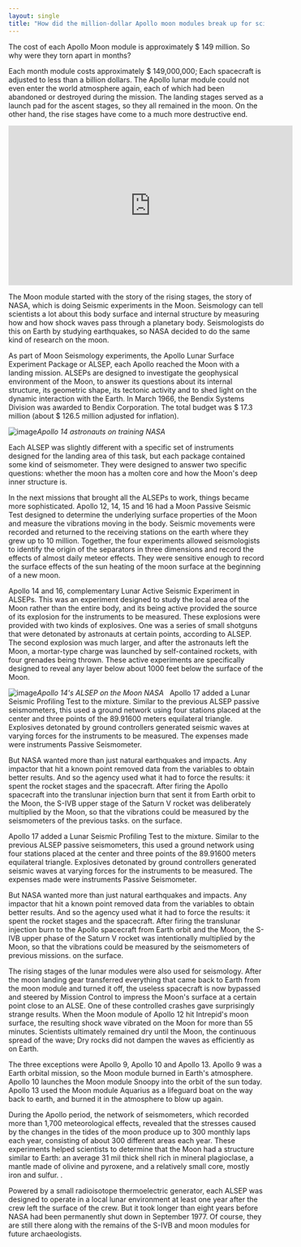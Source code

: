 ```yaml
---
layout: single
title: "How did the million-dollar Apollo moon modules break up for science?"
---
```

The cost of each Apollo Moon module is approximately $ 149 million. So why were they torn apart in months?

Each month module costs approximately $ 149,000,000; Each spacecraft is adjusted to less than a billion dollars. The Apollo lunar module could not even enter the world atmosphere again, each of which had been abandoned or destroyed during the mission. The landing stages served as a launch pad for the ascent stages, so they all remained in the moon. On the other hand, the rise stages have come to a much more destructive end.

<iframe width="560" height="315" src="https://www.youtube.com/embed/AXs4tncQcAE" frameborder="0" allow="accelerometer; autoplay; encrypted-media; gyroscope; picture-in-picture" allowfullscreen></iframe>

The Moon module started with the story of the rising stages, the story of NASA, which is doing Seismic experiments in the Moon. Seismology can tell scientists a lot about this body surface and internal structure by measuring how and how shock waves pass through a planetary body. Seismologists do this on Earth by studying earthquakes, so NASA decided to do the same kind of research on the moon.

As part of Moon Seismology experiments, the Apollo Lunar Surface Experiment Package or ALSEP, each Apollo reached the Moon with a landing mission. ALSEPs are designed to investigate the geophysical environment of the Moon, to answer its questions about its internal structure, its geometric shape, its tectonic activity and to shed light on the dynamic interaction with the Earth. In March 1966, the Bendix Systems Division was awarded to Bendix Corporation. The total budget was $ 17.3 million (about $ 126.5 million adjusted for inflation).

![image](https://www.popsci.com/sites/popsci.com/files/styles/325_1x_/public/2-s70-46152.jpg?itok=Xo3Dz2SS)*Apollo 14 astronauts on training NASA*

Each ALSEP was slightly different with a specific set of instruments designed for the landing area of ​​this task, but each package contained some kind of seismometer. They were designed to answer two specific questions: whether the moon has a molten core and how the Moon's deep inner structure is.

<script async src="//pagead2.googlesyndication.com/pagead/js/adsbygoogle.js"></script>
<ins class="adsbygoogle"
     style="display:block; text-align:center;"
     data-ad-layout="in-article"
     data-ad-format="fluid"
     data-ad-client="ca-pub-7868661326160958"
     data-ad-slot="3072558811"></ins>
<script>
     (adsbygoogle = window.adsbygoogle || []).push({});
</script>

In the next missions that brought all the ALSEPs to work, things became more sophisticated. Apollo 12, 14, 15 and 16 had a Moon Passive Seismic Test designed to determine the underlying surface properties of the Moon and measure the vibrations moving in the body. Seismic movements were recorded and returned to the receiving stations on the earth where they grew up to 10 million. Together, the four experiments allowed seismologists to identify the origin of the separators in three dimensions and record the effects of almost daily meteor effects. They were sensitive enough to record the surface effects of the sun heating of the moon surface at the beginning of a new moon.

Apollo 14 and 16, complementary Lunar Active Seismic Experiment in ALSEPs. This was an experiment designed to study the local area of ​​the Moon rather than the entire body, and its being active provided the source of its explosion for the instruments to be measured. These explosions were provided with two kinds of explosives. One was a series of small shotguns that were detonated by astronauts at certain points, according to ALSEP. The second explosion was much larger, and after the astronauts left the Moon, a mortar-type charge was launched by self-contained rockets, with four grenades being thrown. These active experiments are specifically designed to reveal any layer below about 1000 feet below the surface of the Moon.

![image](https://www.popsci.com/sites/popsci.com/files/styles/325_1x_/public/as14-67-9366hr.jpg?itok=D0cyjYu8)*Apollo 14's ALSEP on the Moon NASA*
 
Apollo 17 added a Lunar Seismic Profiling Test to the mixture. Similar to the previous ALSEP passive seismometers, this used a ground network using four stations placed at the center and three points of the 89.91600 meters equilateral triangle. Explosives detonated by ground controllers generated seismic waves at varying forces for the instruments to be measured. The expenses made were instruments Passive Seismometer.

But NASA wanted more than just natural earthquakes and impacts. Any impactor that hit a known point removed data from the variables to obtain better results. And so the agency used what it had to force the results: it spent the rocket stages and the spacecraft. After firing the Apollo spacecraft into the translunar injection burn that sent it from Earth orbit to the Moon, the S-IVB upper stage of the Saturn V rocket was deliberately multiplied by the Moon, so that the vibrations could be measured by the seismometers of the previous tasks. on the surface.

<script async src="//pagead2.googlesyndication.com/pagead/js/adsbygoogle.js"></script>
<ins class="adsbygoogle"
     style="display:block; text-align:center;"
     data-ad-layout="in-article"
     data-ad-format="fluid"
     data-ad-client="ca-pub-7868661326160958"
     data-ad-slot="3072558811"></ins>
<script>
     (adsbygoogle = window.adsbygoogle || []).push({});
</script>

Apollo 17 added a Lunar Seismic Profiling Test to the mixture. Similar to the previous ALSEP passive seismometers, this used a ground network using four stations placed at the center and three points of the 89.91600 meters equilateral triangle. Explosives detonated by ground controllers generated seismic waves at varying forces for the instruments to be measured. The expenses made were instruments Passive Seismometer.

But NASA wanted more than just natural earthquakes and impacts. Any impactor that hit a known point removed data from the variables to obtain better results. And so the agency used what it had to force the results: it spent the rocket stages and the spacecraft. After firing the translunar injection burn to the Apollo spacecraft from Earth orbit and the Moon, the S-IVB upper phase of the Saturn V rocket was intentionally multiplied by the Moon, so that the vibrations could be measured by the seismometers of previous missions. on the surface.

The rising stages of the lunar modules were also used for seismology. After the moon landing gear transferred everything that came back to Earth from the moon module and turned it off, the useless spacecraft is now bypassed and steered by Mission Control to impress the Moon's surface at a certain point close to an ALSE. One of these controlled crashes gave surprisingly strange results. When the Moon module of Apollo 12 hit Intrepid's moon surface, the resulting shock wave vibrated on the Moon for more than 55 minutes. Scientists ultimately remained dry until the Moon, the continuous spread of the wave; Dry rocks did not dampen the waves as efficiently as on Earth.

<script async src="//pagead2.googlesyndication.com/pagead/js/adsbygoogle.js"></script>
<ins class="adsbygoogle"
     style="display:block; text-align:center;"
     data-ad-layout="in-article"
     data-ad-format="fluid"
     data-ad-client="ca-pub-7868661326160958"
     data-ad-slot="3072558811"></ins>
<script>
     (adsbygoogle = window.adsbygoogle || []).push({});
</script>

The three exceptions were Apollo 9, Apollo 10 and Apollo 13. Apollo 9 was a Earth orbital mission, so the Moon module burned in Earth's atmosphere. Apollo 10 launches the Moon module Snoopy into the orbit of the sun today. Apollo 13 used the Moon module Aquarius as a lifeguard boat on the way back to earth, and burned it in the atmosphere to blow up again.

During the Apollo period, the network of seismometers, which recorded more than 1,700 meteorological effects, revealed that the stresses caused by the changes in the tides of the moon produce up to 300 monthly laps each year, consisting of about 300 different areas each year. These experiments helped scientists to determine that the Moon had a structure similar to Earth: an average 31 mil thick shell rich in mineral plagioclase, a mantle made of olivine and pyroxene, and a relatively small core, mostly iron and sulfur. .

Powered by a small radioisotope thermoelectric generator, each ALSEP was designed to operate in a local lunar environment at least one year after the crew left the surface of the crew. But it took longer than eight years before NASA had been permanently shut down in September 1977. Of course, they are still there along with the remains of the S-IVB and moon modules for future archaeologists.
